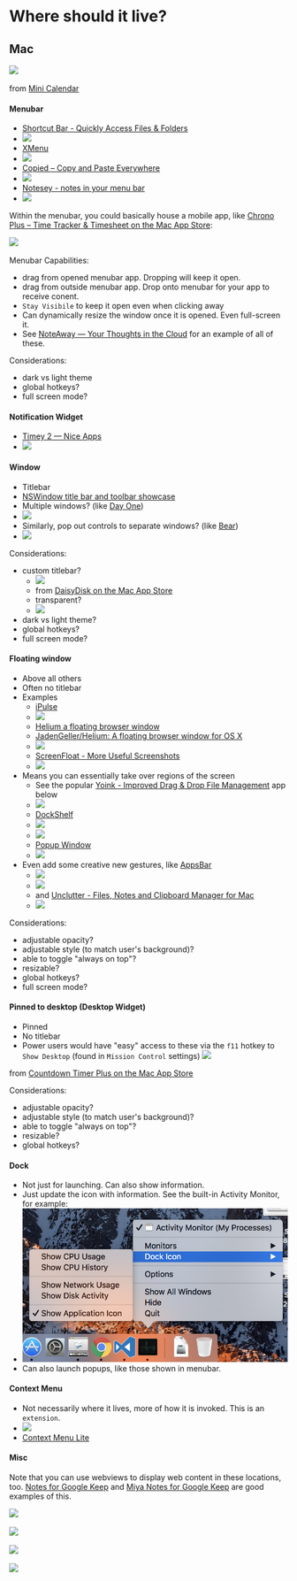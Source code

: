 # Where should it live?
## Mac
![](http://a4.mzstatic.com/us/r30/Purple30/v4/56/3f/83/563f8369-43cb-8d3a-ed9c-800fe86b7618/screen800x500.jpeg)

from [Mini Calendar](https://itunes.apple.com/us/app/mini-calendar/id1088779979?mt=12)

#### Menubar
- [Shortcut Bar \- Quickly Access Files & Folders](https://itunes.apple.com/us/app/shortcut-bar-quickly-access-files-folders/id1148891783?mt=12)
- ![](http://a1.mzstatic.com/us/r30/Purple111/v4/c1/9c/56/c19c5686-9b1a-1245-c3ef-12b129258fd6/screen800x500.jpeg)
- [XMenu](https://itunes.apple.com/us/app/xmenu/id419332741?mt=12)
- ![](http://a2.mzstatic.com/us/r30/Purple/v4/6c/c8/1c/6cc81c65-0f79-1e79-a4e5-9bd1c68a77c8/screen800x500.jpeg)
- [Copied – Copy and Paste Everywhere](https://itunes.apple.com/us/app/copied-copy-and-paste-everywhere/id1026349850?mt=12)
- ![](http://a3.mzstatic.com/us/r30/Purple2/v4/87/25/27/87252792-e331-6309-b6f0-6e5854224970/screen800x500.jpeg)
- [Notesey \- notes in your menu bar](https://itunes.apple.com/us/app/notesey-notes-in-your-menu-bar/id1214201055?mt=12)
- ![](http://a4.mzstatic.com/us/r30/Purple111/v4/57/e4/ee/57e4ee01-3b64-7547-0569-54fbe0824084/screen800x500.jpeg)

Within the menubar, you could basically house a mobile app, like [Chrono Plus – Time Tracker & Timesheet on the Mac App Store](https://itunes.apple.com/us/app/chrono-plus-time-tracker-timesheet/id946047238?mt=12):

![](http://a5.mzstatic.com/us/r30/Purple1/v4/83/96/41/839641cc-e1fb-b386-326b-0c7b5f9fc140/screen800x500.jpeg)

Menubar Capabilities:

- drag from opened menubar app. Dropping will keep it open.
- drag from outside menubar app. Drop onto menubar for your app to receive conent.
- `Stay Visibile` to keep it open even when clicking away
- Can dynamically resize the window once it is opened. Even full-screen it.
- See [NoteAway — Your Thoughts in the Cloud](https://itunes.apple.com/us/app/noteaway-your-thoughts-in-the-cloud/id559541463?mt=12) for an example of all of these.

Considerations:

- dark vs light theme
- global hotkeys?
- full screen mode?


#### Notification Widget
- [Timey 2 — Nice Apps](http://www.getniceapps.com/timey-2)
- ![](https://static1.squarespace.com/static/5231f9d9e4b063fed6fd45db/56bb26e3c6fc08b78db6b9f3/580607635016e176c8d3d2d8/1476790167032/Screen+Shot+2016-10-14+at+22.42.35.png?format=1000w)


#### Window
- Titlebar
- [NSWindow title bar and toolbar showcase](http://robin.github.io/cocoa/mac/2016/03/28/title-bar-and-toolbar-showcase/)
- Multiple windows? (like [Day One](https://itunes.apple.com/us/app/day-one/id1055511498?mt=12))
- ![](http://a4.mzstatic.com/us/r30/Purple69/v4/c2/db/b1/c2dbb156-afe5-e025-39f7-bd9b8f9c06a7/screen800x500.jpeg)
- Similarly, pop out controls to separate windows? (like [Bear](https://itunes.apple.com/us/app/bear/id1091189122?mt=12))
- ![](http://a3.mzstatic.com/us/r30/Purple71/v4/3d/94/3f/3d943fc0-2b03-5976-d3da-507065206231/screen800x500.jpeg)

Considerations:

- custom titlebar?
    - ![](http://a4.mzstatic.com/us/r30/Purple122/v4/21/1d/bd/211dbdff-c8df-bb76-ec3a-0ce9d77686d3/screen800x500.jpeg)
    - from [DaisyDisk on the Mac App Store](https://itunes.apple.com/us/app/daisydisk/id411643860?mt=12)
    - transparent?
    - ![](https://raw.githubusercontent.com/robin/TitlebarAndToolbar/master/images/transparent_title.png)
- dark vs light theme?
- global hotkeys?
- full screen mode?

#### Floating window
- Above all others
- Often no titlebar
- Examples
    - [iPulse](https://itunes.apple.com/us/app/ipulse/id1028916583?mt=12&ign-mpt=uo%3D4)
    - ![](http://a2.mzstatic.com/us/r30/Purple71/v4/0e/29/37/0e2937d8-b2c6-e94a-c9d9-67a8164aff76/screen800x500.jpeg)
    - [Helium a floating browser window](https://itunes.apple.com/us/app/helium/id1054607607?ls=1&mt=12)
    - [JadenGeller/Helium: A floating browser window for OS X](https://github.com/JadenGeller/Helium)
    - ![](http://heliumfloats.com/screenshot.png)
    - [ScreenFloat \- More Useful Screenshots](https://itunes.apple.com/us/app/screenfloat-more-useful-screenshots/id414528154?mt=12)
    - ![](http://a1.mzstatic.com/us/r30/Purple/v4/c4/5e/06/c45e069b-5317-61be-40e3-f6f450a819b7/screen800x500.jpeg)
- Means you can essentially take over regions of the screen
    - See the popular [Yoink \- Improved Drag & Drop File Management](https://itunes.apple.com/us/app/yoink-improved-drag-drop-file-management/id457622435?mt=12) app below
    - ![](http://a4.mzstatic.com/us/r30/Purple49/v4/c5/1d/d6/c51dd651-8b50-32d4-8416-12534d17531d/screen800x500.jpeg)
    - [DockShelf](https://itunes.apple.com/us/app/dockshelf/id483044083?mt=12)
    - ![](http://a2.mzstatic.com/us/r30/Purple62/v4/23/fa/67/23fa670b-0a79-0352-e90a-cbe00c0bdb2d/screen800x500.jpeg)
    - ![](http://a4.mzstatic.com/us/r30/Purple71/v4/0a/4c/19/0a4c1929-fad7-daa5-cf9c-6babe7b2ed34/screen800x500.jpeg)
    - [Popup Window](https://itunes.apple.com/us/app/popup-window/id619561211?mt=12)
    - ![](http://a4.mzstatic.com/us/r30/Purple2/v4/95/99/9e/95999e6f-31a9-9021-9b9b-5a11d98d6d94/screen800x500.jpeg)
- Even add some creative new gestures, like [AppsBar](https://itunes.apple.com/us/app/appsbar/id595978941?mt=12)
    - ![](http://a3.mzstatic.com/us/r30/Purple6/v4/a4/24/1c/a4241c43-b758-f746-b8c4-cf206fa9dd0e/screen800x500.jpeg)
    - ![](http://a1.mzstatic.com/us/r30/Purple6/v4/b8/8d/1f/b88d1f77-58ee-3514-0327-5f0f7ee249e7/screen800x500.jpeg)
    - and [Unclutter \- Files, Notes and Clipboard Manager for Mac](https://unclutterapp.com/)
    - ![](https://unclutterapp.com/images/unclutter/v3/app-pocket-index@2x.png)


Considerations:

- adjustable opacity?
- adjustable style (to match user's background)?
- able to toggle "always on top"?
- resizable?
- global hotkeys?
- full screen mode?

#### Pinned to desktop (Desktop Widget)
- Pinned
- No titlebar
- Power users would have "easy" access to these via the `f11` hotkey to `Show Desktop` (found in `Mission Control` settings)
![](http://a3.mzstatic.com/us/r30/Purple71/v4/f8/99/0f/f8990f8d-3ed1-ab4c-53c0-b71e747669d4/screen800x500.jpeg)

from [Countdown Timer Plus on the Mac App Store](https://itunes.apple.com/us/app/countdown-timer-plus/id1150771803?mt=12)


Considerations:

- adjustable opacity?
- adjustable style (to match user's background)?
- able to toggle "always on top"?
- resizable?
- global hotkeys?

#### Dock
- Not just for launching. Can also show information.
- Just update the icon with information. See the built-in Activity Monitor, for example:
- ![](https://github.com/kylpo/notes/blob/master/assets/activity-monitor-icon.png?raw=true)
- Can also launch popups, like those shown in menubar.

#### Context Menu
- Not necessarily where it lives, more of how it is invoked. This is an `extension`.
- ![](http://a1.mzstatic.com/us/r30/Purple118/v4/86/f8/26/86f82620-182a-e7ab-4c31-ffd036ed14f5/screen800x500.jpeg)
- [Context Menu Lite](https://itunes.apple.com/us/app/context-menu-lite/id1261373706?mt=12)

#### Misc
Note that you can use webviews to display web content in these locations, too. [Notes for Google Keep](https://itunes.apple.com/us/app/notes-for-google-keep/id981433563?mt=12) and [Miya Notes for Google Keep](https://itunes.apple.com/us/app/miya-notes-for-google-keep/id1262772973?mt=12) are good examples of this.

![](http://a4.mzstatic.com/us/r30/Purple117/v4/dd/33/c4/dd33c4ee-3339-d927-d7e6-cd5380ba8376/screen800x500.jpeg)

![](http://a3.mzstatic.com/us/r30/Purple127/v4/af/12/23/af12236c-2bc4-13e4-fa05-69705f02b7a5/screen800x500.jpeg)

![](http://a5.mzstatic.com/us/r30/Purple118/v4/ce/af/d9/ceafd933-0013-efd4-d913-35845bfee566/screen800x500.jpeg)

![](http://a5.mzstatic.com/us/r30/Purple118/v4/4d/a7/7f/4da77fa5-5e9a-03bf-37d8-1dd728b62473/screen800x500.jpeg)
